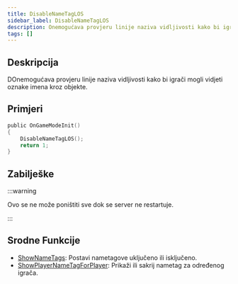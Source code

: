 ```yaml
---
title: DisableNameTagLOS
sidebar_label: DisableNameTagLOS
description: Onemogućava provjeru linije naziva vidljivosti kako bi igrači mogli vidjeti oznake imena kroz objekte.
tags: []
---
```


## Deskripcija

DOnemogućava provjeru linije naziva vidljivosti kako bi igrači mogli vidjeti oznake imena kroz objekte.

## Primjeri

```c
public OnGameModeInit()
{
    DisableNameTagLOS();
    return 1;
}
```

## Zabilješke

:::warning

Ovo se ne može poništiti sve dok se server ne restartuje.

:::

## Srodne Funkcije

- [ShowNameTags](ShowNameTags): Postavi nametagove uključeno ili isključeno.
- [ShowPlayerNameTagForPlayer](ShowPlayerNameTagForPlayer): Prikaži ili sakrij nametag za određenog igrača.

